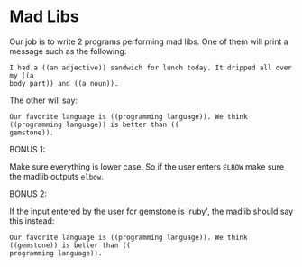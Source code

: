 Mad Libs
========

Our job is to write 2 programs performing mad libs. One of them will print a
message such as the following:

```
I had a ((an adjective)) sandwich for lunch today. It dripped all over my ((a
body part)) and ((a noun)).
```

The other will say:

```
Our favorite language is ((programming language)). We think ((programming language)) is better than ((
gemstone)).
```

BONUS 1:

Make sure everything is lower case. So if the user enters `ELBOW` make sure the madlib outputs `elbow`.

BONUS 2:

If the input entered by the user for gemstone is 'ruby', the madlib should say this instead:

```
Our favorite language is ((programming language)). We think ((gemstone)) is better than ((
programming language)).
```
